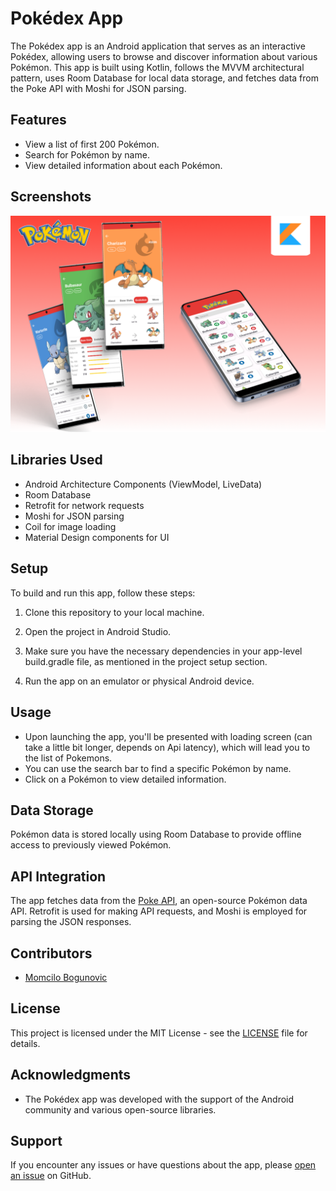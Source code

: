 # Pokédex App

The Pokédex app is an Android application that serves as an interactive Pokédex, allowing users to browse and discover information about various Pokémon. This app is built using Kotlin, follows the MVVM architectural pattern, uses Room Database for local data storage, and fetches data from the Poke API with Moshi for JSON parsing.

## Features

- View a list of first 200 Pokémon.
- Search for Pokémon by name.
- View detailed information about each Pokémon.

## Screenshots

![Screenshot 1](pic/pokemonReadme.png)

## Libraries Used

- Android Architecture Components (ViewModel, LiveData)
- Room Database
- Retrofit for network requests
- Moshi for JSON parsing
- Coil for image loading
- Material Design components for UI

## Setup

To build and run this app, follow these steps:

1. Clone this repository to your local machine.

2. Open the project in Android Studio.

3. Make sure you have the necessary dependencies in your app-level build.gradle file, as mentioned in the project setup section.

4. Run the app on an emulator or physical Android device.

## Usage

- Upon launching the app, you'll be presented with loading screen (can take a little bit longer, depends on Api latency), which will lead you to the list of Pokemons.
- You can use the search bar to find a specific Pokémon by name.
- Click on a Pokémon to view detailed information.

## Data Storage

Pokémon data is stored locally using Room Database to provide offline access to previously viewed Pokémon.

## API Integration

The app fetches data from the [Poke API](https://pokeapi.co/), an open-source Pokémon data API. Retrofit is used for making API requests, and Moshi is employed for parsing the JSON responses.

## Contributors

- [Momcilo Bogunovic](https://github.com/momabogun)

## License

This project is licensed under the MIT License - see the [LICENSE](LICENSE) file for details.

## Acknowledgments

- The Pokédex app was developed with the support of the Android community and various open-source libraries.

## Support

If you encounter any issues or have questions about the app, please [open an issue](https://github.com/momabogun/issues) on GitHub.
